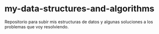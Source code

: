 # my-data-structures-and-algorithms
Repositorio para subir mis estructuras de datos y algunas soluciones a los problemas que voy resolviendo.
